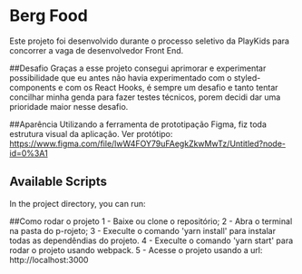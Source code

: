 # Berg Food

Este projeto foi desenvolvido durante o processo seletivo da PlayKids para concorrer a vaga de desenvolvedor Front End.

##Desafio
Graças a esse projeto consegui aprimorar e experimentar possibilidade que eu antes não havia experimentado com o styled-components e com os React Hooks, é sempre um desafio e tanto tentar concilhar minha genda para fazer testes técnicos, porem decidi dar uma prioridade maior nesse desafio.

##Aparência
Utilizando a ferramenta de prototipação Figma, fiz toda estrutura visual da aplicação.
Ver protótipo: https://www.figma.com/file/lwW4FOY79uFAegkZkwMwTz/Untitled?node-id=0%3A1

## Available Scripts
In the project directory, you can run:

##Como rodar o projeto
1 - Baixe ou clone o repositório;
2 - Abra o terminal na pasta do p-rojeto;
3 - Execulte o comando 'yarn install' para instalar todas as dependêndias do projeto.
4 - Execulte o comando 'yarn start' para rodar o projeto usando webpack.
5 - Acesse o projeto usando a url: http://localhost:3000
